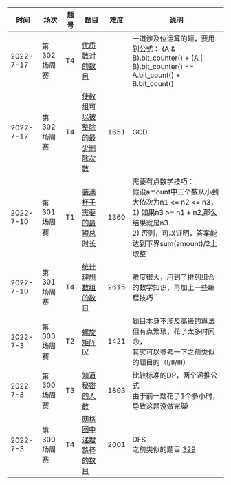 | 时间 | 场次 | 题号 | 题目      | 难度 | 说明 |
|----|----|---------|-----|-----|--------|
|2022-7-17| 第302场周赛  | T4  | [优质数对的数目](https://leetcode.cn/problems/minimum-deletions-to-make-array-divisible/) |       | 一道涉及位运算的题，要用到公式： (A & B).bit_counter() + (A \| B).bit_counter() == A.bit_count() + B.bit_count()  |
|2022-7-17| 第302场周赛  | T4  | [使数组可以被整除的最少删除次数](https://leetcode.cn/problems/number-of-excellent-pairs/submissions/) |  1651     | GCD  |
|2022-7-10| 第301场周赛  | T1  | [装满杯子需要的最短总时长](https://leetcode.cn/problems/minimum-amount-of-time-to-fill-cups/) |  1360     | 需要有点数学技巧：<br>假设amount中三个数从小到大依次为n1 <= n2 <= n3，<br>1) 如果n3 >= n1 + n2,那么结果就是n3.<br>2) 否则，可以证明，答案能达到下界sum(amount)/2上取整  |
|2022-7-10| 第301场周赛  | T4  | [统计理想数组的数目](https://leetcode.cn/problems/count-the-number-of-ideal-arrays/) |  2615     | 难度很大，用到了排列组合的数学知识，再加上一些编程技巧  |
|2022-7-3| 第300场周赛  | T2  | [螺旋矩阵 IV](https://leetcode.cn/problems/spiral-matrix-iv/) |    1421   | 题目本身不涉及高级的算法<br>但有点繁琐，花了太多时间&#x1F622;，<br>其实可以参考一下之前类似的题目的（I/II/III） |
|2022-7-3| 第300场周赛  | T3  | [知道秘密的人数](https://leetcode.cn/problems/number-of-people-aware-of-a-secret/) |   1893    | 比较标准的DP，两个递推公式<br>由于前一题花了1个多小时，导致这题没做完&#x1F639; |
|2022-7-3| 第300场周赛  | T4  | [网格图中递增路径的数目](https://leetcode.cn/problems/longest-increasing-path-in-a-matrix/) |   2001    | DFS<br>之前类似的题目 [329](https://leetcode.cn/problems/longest-increasing-path-in-a-matrix/) |
